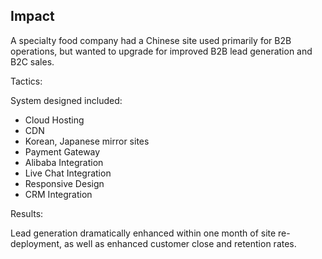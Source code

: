 ## Impact 

A specialty food company had a Chinese site used primarily for B2B operations, but wanted to upgrade for improved B2B lead generation and B2C sales.

Tactics:

System designed included:

*   Cloud Hosting
*   CDN
*   Korean, Japanese mirror sites
*   Payment Gateway
*   Alibaba Integration
*   Live Chat Integration
*   Responsive Design
*   CRM Integration

Results:

Lead generation dramatically enhanced within one month of site re-deployment, as well as enhanced customer close and retention rates.